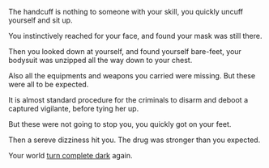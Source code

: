 The handcuff is nothing to someone with your skill, you quickly uncuff yourself and sit up.

You instinctively reached for your face, and found your mask was still there.

Then you looked down at yourself, and found yourself bare-feet, your bodysuit was unzipped all the way down to your chest.

Also all the equipments and weapons you carried were missing. But these were all to be expected.

It is almost standard procedure for the criminals to disarm and deboot a captured vigilante, before tying her up.

But these were not going to stop you, you quickly got on your feet.

Then a sereve dizziness hit you. The drug was stronger than you expected.

Your world [turn complete dark](../wentdown/wentdown.md) again.
